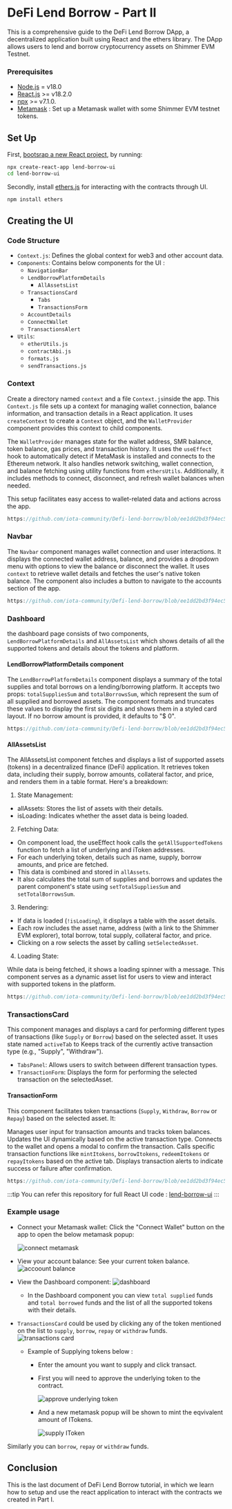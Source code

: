 # DeFi Lend Borrow - Part II 

This is a comprehensive guide to the DeFi Lend Borrow DApp, a decentralized application built using React and the ethers library. The DApp allows users to lend and borrow cryptocurrency assets on Shimmer EVM Testnet.


### Prerequisites

- [Node.js](https://nodejs.org) =  v18.0
- [React.js](https://react.dev/) >= v18.2.0
- [npx](https://www.npmjs.com/package/npx)  >= v7.1.0.
- [Metamask](https://metamask.io/) : Set up a Metamask wallet with some Shimmer EVM testnet tokens.

## Set Up

First, [bootsrap a new React project](https://create-react-app.dev/docs/getting-started/), by running:

```bash
npx create-react-app lend-borrow-ui
cd lend-borrow-ui
```

Secondly, install [ethers.js](https://docs.ethers.org/v5/) for interacting with the contracts through UI. 
```bash
npm install ethers
```

## Creating the UI
### Code Structure
- `Context.js`: Defines the global context for web3 and other account data.
- `Components`: Contains below components for the UI :
    - `NavigationBar`
    - `LendBorrowPlatformDetails`
      - `AllAssetsList`
    - `TransactionsCard`
      - `Tabs`
      -  `TransactionsForm`
    - `AccountDetails`
    - `ConnectWallet`
    - `TransactionsAlert`
- `Utils`: 
    - `etherUtils.js`
    - `contractAbi.js`
    - `formats.js`
    - `sendTransactions.js`

### Context

Create a directory named `context` and a file `Context.js`inside the app.
This `Context.js` file sets up a context for managing wallet connection, balance information, and transaction details in a React application. It uses `createContext` to create a `Context` object, and the `WalletProvider` component provides this context to child components.

The `WalletProvider` manages state for the wallet address, SMR balance, token balance, gas prices, and transaction history. It uses the `useEffect` hook to automatically detect if MetaMask is installed and connects to the Ethereum network. It also handles network switching, wallet connection, and balance fetching using utility functions from `ethersUtils`. Additionally, it includes methods to connect, disconnect, and refresh wallet balances when needed.

This setup facilitates easy access to wallet-related data and actions across the app.

```javascript reference
https://github.com/iota-community/Defi-lend-borrow/blob/ee1dd2bd3f94ec594163c153886e4c0457654a5b/lend-borrow-ui/src/context/Context.js#L1-L82
```

### Navbar
The `Navbar` component manages wallet connection and user interactions. It displays the connected wallet address, balance, and provides a dropdown menu with options to view the balance or disconnect the wallet. It uses `context` to retrieve wallet details and fetches the user's native token balance. The component also includes a button to navigate to the accounts section of the app. 

```javascript reference
https://github.com/iota-community/Defi-lend-borrow/blob/ee1dd2bd3f94ec594163c153886e4c0457654a5b/lend-borrow-ui/src/components/NavigationBar.js#L1-L76
```

### Dashboard 
the dashboard page consists of two components, `LendBorrowPlatformDetails` and `AllAssetsList` which shows details of all the supported tokens and details about the tokens and platform.

#### LendBorrowPlatformDetails component
The `LendBorrowPlatformDetails` component displays a summary of the total supplies and total borrows on a lending/borrowing platform. It accepts two props: `totalSuppliesSum` and `totalBorrowsSum`, which represent the sum of all supplied and borrowed assets. The component formats and truncates these values to display the first six digits and shows them in a styled card layout. If no borrow amount is provided, it defaults to "$ 0".

```javascript reference
https://github.com/iota-community/Defi-lend-borrow/blob/ee1dd2bd3f94ec594163c153886e4c0457654a5b/lend-borrow-ui/src/components/LendBorrowPlatformDetails/index.js#L1-L27
```


####  AllAssetsList
The AllAssetsList component fetches and displays a list of supported assets (tokens) in a decentralized finance (DeFi) application. It retrieves token data, including their supply, borrow amounts, collateral factor, and price, and renders them in a table format. Here's a breakdown:

1. State Management:

 - allAssets: Stores the list of assets with their details.
 - isLoading: Indicates whether the asset data is being loaded.

2. Fetching Data:

 - On component load, the useEffect hook calls the `getAllSupportedTokens` function to fetch a list of underlying and iToken addresses.
 - For each underlying token, details such as name, supply, borrow amounts, and price are fetched.
 - This data is combined and stored in `allAssets`.
 - It also calculates the total sum of supplies and borrows and updates the parent component's state using `setTotalSuppliesSum` and `setTotalBorrowsSum`.

3. Rendering:
 - If data is loaded (`!isLoading`), it displays a table with the asset details.
 - Each row includes the asset name, address (with a link to the Shimmer EVM explorer), total borrow, total supply, collateral factor, and price.
 - Clicking on a row selects the asset by calling `setSelectedAsset`.

4. Loading State:

While data is being fetched, it shows a loading spinner with a message.
This component serves as a dynamic asset list for users to view and interact with supported tokens in the platform.

```javascript reference
https://github.com/iota-community/Defi-lend-borrow/blob/ee1dd2bd3f94ec594163c153886e4c0457654a5b/lend-borrow-ui/src/components/LendBorrowPlatformDetails/AllAssetsList.js#L1-L126
```


### TransactionsCard 
This component manages and displays a card for performing different types of transactions (like `Supply` or `Borrow`) based on the selected asset. It uses state named `activeTab` to Keeps track of the currently active transaction type (e.g., "Supply", "Withdraw").

 - `TabsPanel`: Allows users to switch between different transaction types.
 - `TransactionForm`: Displays the form for performing the selected transaction on the selectedAsset.

 #### TransactionForm 
 This component facilitates token transactions (`Supply`, `Withdraw`, `Borrow` or `Repay`) based on the selected asset. It:

Manages user input for transaction amounts and tracks token balances.
Updates the UI dynamically based on the active transaction type.
Connects to the wallet and opens a modal to confirm the transaction.
Calls specific transaction functions like `mintItokens`, `borrowItokens`, `redeemItokens` or `repayItokens` based on the active tab.
Displays transaction alerts to indicate success or failure after confirmation.

```javascript reference
https://github.com/iota-community/Defi-lend-borrow/blob/ee1dd2bd3f94ec594163c153886e4c0457654a5b/lend-borrow-ui/src/components/TransactionsCard/TransactionForm.js#L1-L154
```

:::tip
You can refer this repository for full React UI code : [lend-borrow-ui](https://github.com/iota-community/Defi-lend-borrow/tree/main/lend-borrow-ui)
:::

### Example usage

- Connect your Metamask wallet: Click the "Connect Wallet" button on the app to open the below metamask popup:
    
    ![connect metamask](/img/tutorials/defi-lend-borrow/defi-lend-borrow-connect-metamask.png "Connect to MetaMask") 

- View your account balance: See your current token balance.
    ![accoount balance](/img/tutorials/defi-lend-borrow/defi-lend-borrow-account-bal.png "You can view your account SMR balance here") 
- View the Dashboard component: 
    ![dashboard](/img/tutorials/defi-lend-borrow/defi-lend-borrow-dashboard.png "Dashboard UI") 
  - In the Dashboard component you can view `total supplied` funds and `total borrowed` funds and the list of all the supported tokens with their details.
    
- `TransactionsCard` could be used by clicking any of the token mentioned on the list to `supply`, `borrow`, `repay` or `withdraw` funds.
        ![transactions card](/img/tutorials/defi-lend-borrow/defi-lend-borrow-transaction-card.png "Dashboard UI")
  - Example of Supplying tokens below :
    - Enter the amount you want to supply and click transact.
    - First you will need to approve the underlying token to the contract.

        ![approve underlying token](/img/tutorials/defi-lend-borrow/defi-lend-borrow-approve.png "Approve underlying token")
    - And a new metamask popup will be shown to mint the eqvivalent amount of ITokens.

        ![supply IToken](/img/tutorials/defi-lend-borrow/defi-lend-borrow-mint.png "Supply IToken")

Similarly you can `borrow`, `repay` or `withdraw` funds.


## Conclusion

This is the last document of DeFi Lend Borrow tutorial, in which we learn how to setup and use the react application to interact with the contracts we created in Part I.